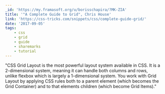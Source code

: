 ```yaml
---
_id: 'https://my.framasoft.org/u/borisschapira/?MK-ZIA'
title: '"A Complete Guide to Grid", Chris House'
link: 'https://css-tricks.com/snippets/css/complete-guide-grid/'
date: '2017-09-05'
tags:
    - css
    - grid
    - guide
    - sharemarks
    - tutorial
---
```


<div class="markdown"><p>&quot;CSS Grid Layout is the most powerful layout system available in CSS. It is a 2-dimensional system, meaning it can handle both columns and rows, unlike flexbox which is largely a 1-dimensional system. You work with Grid Layout by applying CSS rules both to a parent element (which becomes the Grid Container) and to that elements children (which become Grid Items).&quot;
</p></div>
